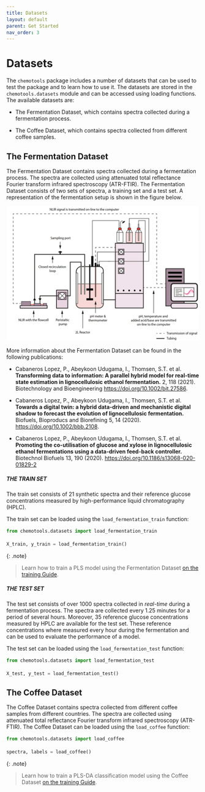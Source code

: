 ```yaml
---
title: Datasets
layout: default
parent: Get Started
nav_order: 3
---
```


# __Datasets__
The ```chemotools``` package includes a number of datasets that can be used to test the package and to learn how to use it. The datasets are stored in the ```chemotools.datasets``` module and can be accessed using loading functions. The available datasets are:

- The Fermentation Dataset, which contains spectra collected during a fermentation process.

- The Coffee Dataset, which contains spectra collected from different coffee samples.


## The Fermentation Dataset
The Fermentation Dataset contains spectra collected during a fermentation process. The spectra are collected using attenuated total reflectance Fourier transform infrared spectroscopy (ATR-FTIR). The Fermentation Dataset consists of two sets of spectra, a training set and a test set. A representation of the fermentation setup is shown in the figure below.

![Fermentation setup](./figures/fermentation_setup.png)

More information about the Fermentation Dataset can be found in the following publications:

- Cabaneros Lopez, P., Abeykoon Udugama, I., Thomsen, S.T. et al. __Transforming data to information: A parallel hybrid model for real-time state estimation in lignocellulosic ethanol fermentation.__ 2, 118 (2021). Biotechnology and Bioengineering https://doi.org/10.1002/bit.27586.

- Cabaneros Lopez, P., Abeykoon Udugama, I., Thomsen, S.T. et al. __Towards a digital twin: a hybrid data-driven and mechanistic digital shadow to forecast the evolution of lignocellulosic fermentation.__ Biofuels, Bioproducs and Biorefining 5, 14 (2020). https://doi.org/10.1002/bbb.2108.

- Cabaneros Lopez, P., Abeykoon Udugama, I., Thomsen, S.T. et al. __Promoting the co-utilisation of glucose and xylose in lignocellulosic ethanol fermentations using a data-driven feed-back controller.__ Biotechnol Biofuels 13, 190 (2020). https://doi.org/10.1186/s13068-020-01829-2

##### __THE TRAIN SET__ 
The train set consists of 21 synthetic spectra and their reference glucose concentrations measured by high-performance liquid chromatography (HPLC).

The train set can be loaded using the ```load_fermentation_train``` function:

```python
from chemotools.datasets import load_fermentation_train

X_train, y_train = load_fermentation_train()
```

{: .note}
> Learn how to train a PLS model using the Fermentation Dataset [on the training Guide](https://paucablop.github.io/chemotools/get-started/brewing_regressor.html).

##### __THE TEST SET__
The test set consists of over 1000 spectra collected in _real-time_ during a fermentation process. The spectra are collected every 1.25 minutes for a period of several hours. Moreover, 35 reference glucose concentrations measured by HPLC are available for the test set. These reference concentrations where measured every hour during the fermentation and can be used to evaluate the performance of a model.

The test set can be loaded using the ```load_fermentation_test``` function:

```python
from chemotools.datasets import load_fermentation_test

X_test, y_test = load_fermentation_test()
```

## The Coffee Dataset
The Coffee Dataset contains spectra collected from different coffee samples from different countries. The spectra are collected using attenuated total reflectance Fourier transform infrared spectroscopy (ATR-FTIR). The Coffee Dataset can be loaded using the ```load_coffee``` function:

```python
from chemotools.datasets import load_coffee

spectra, labels = load_coffee()
```

{: .note}
> Learn how to train a PLS-DA classification model using the Coffee Dataset [on the training Guide](https://paucablop.github.io/chemotools/get-started/coffee_spectra_classifier.html).